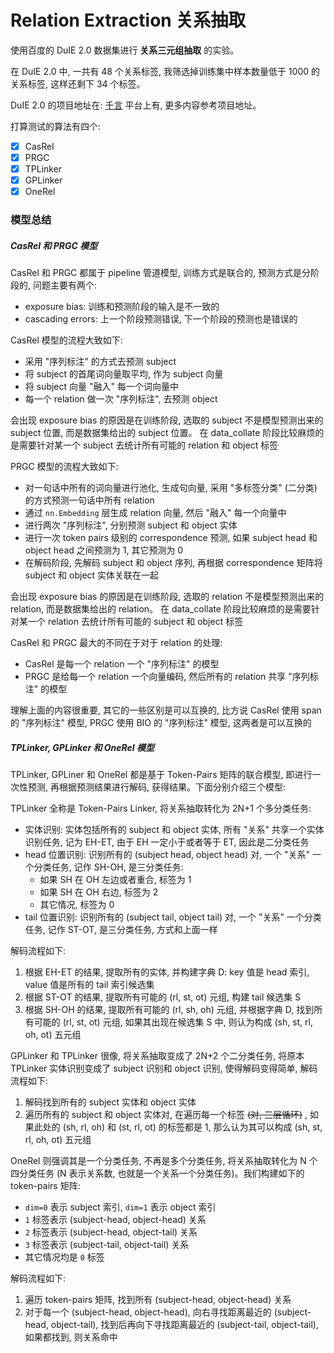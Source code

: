 
# Relation Extraction 关系抽取

使用百度的 DuIE 2.0 数据集进行 **关系三元组抽取** 的实验。

在 DuIE 2.0 中, 一共有 48 个关系标签, 我筛选掉训练集中样本数量低于 1000 的关系标签, 这样还剩下 34 个标签。

DuIE 2.0 的项目地址在: [千言](https://www.luge.ai/#/luge/dataDetail?id=5) 平台上有, 更多内容参考项目地址。

打算测试的算法有四个:

+ [x] CasRel
+ [x] PRGC
+ [x] TPLinker
+ [x] GPLinker
+ [x] OneRel

### 模型总结

##### CasRel 和 PRGC 模型

CasRel 和 PRGC 都属于 pipeline 管道模型, 训练方式是联合的, 预测方式是分阶段的, 问题主要有两个:

+ exposure bias: 训练和预测阶段的输入是不一致的
+ cascading errors: 上一个阶段预测错误, 下一个阶段的预测也是错误的

CasRel 模型的流程大致如下:

+ 采用 "序列标注" 的方式去预测 subject
+ 将 subject 的首尾词向量取平均, 作为 subject 向量
+ 将 subject 向量 "融入" 每一个词向量中
+ 每一个 relation 做一次 "序列标注", 去预测 object

会出现 exposure bias 的原因是在训练阶段, 选取的 subject 不是模型预测出来的 subject 位置, 而是数据集给出的 subject 位置。
在 data_collate 阶段比较麻烦的是需要针对某一个 subject 去统计所有可能的 relation 和 object 标签

PRGC 模型的流程大致如下:

+ 对一句话中所有的词向量进行池化, 生成句向量, 采用 "多标签分类" (二分类) 的方式预测一句话中所有 relation
+ 通过 `nn.Embedding` 层生成 relation 向量, 然后 "融入" 每一个向量中
+ 进行两次 "序列标注", 分别预测 subject 和 object 实体
+ 进行一次 token pairs 级别的 correspondence 预测, 如果 subject head 和 object head 之间预测为 1, 其它预测为 0
+ 在解码阶段, 先解码 subject 和 object 序列, 再根据 correspondence 矩阵将 subject 和 object 实体关联在一起

会出现 exposure bias 的原因是在训练阶段, 选取的 relation 不是模型预测出来的 relation, 而是数据集给出的 relation。
在 data_collate 阶段比较麻烦的是需要针对某一个 relation 去统计所有可能的 subject 和 object 标签

CasRel 和 PRGC 最大的不同在于对于 relation 的处理:

+ CasRel 是每一个 relation 一个 "序列标注" 的模型
+ PRGC 是给每一个 relation 一个向量编码, 然后所有的 relation 共享 "序列标注" 的模型

理解上面的内容很重要, 其它的一些区别是可以互换的, 比方说 CasRel 使用 span 的 "序列标注" 模型, PRGC 使用 BIO 的 "序列标注" 模型, 这两者是可以互换的

##### TPLinker, GPLinker 和 OneRel 模型

TPLinker, GPLiner 和 OneRel 都是基于 Token-Pairs 矩阵的联合模型, 即进行一次性预测, 再根据预测结果进行解码, 获得结果。下面分别介绍三个模型:

TPLinker 全称是 Token-Pairs Linker, 将关系抽取转化为 2N+1 个多分类任务:

+ 实体识别: 实体包括所有的 subject 和 object 实体, 所有 "关系" 共享一个实体识别任务, 记为 EH-ET, 由于 EH 一定小于或者等于 ET, 因此是二分类任务
+ head 位置识别: 识别所有的 (subject head, object head) 对, 一个 "关系" 一个分类任务, 记作 SH-OH, 是三分类任务:
  + 如果 SH 在 OH 左边或者重合, 标签为 1
  + 如果 SH 在 OH 右边, 标签为 2
  + 其它情况, 标签为 0
+ tail 位置识别: 识别所有的 (subject tail, object tail) 对, 一个 "关系" 一个分类任务, 记作 ST-OT, 是三分类任务, 方式和上面一样

解码流程如下:

1. 根据 EH-ET 的结果, 提取所有的实体, 并构建字典 D: key 值是 head 索引, value 值是所有的 tail 索引候选集
2. 根据 ST-OT 的结果, 提取所有可能的 (rl, st, ot) 元组, 构建 tail 候选集 S
3. 根据 SH-OH 的结果, 提取所有可能的 (rl, sh, oh) 元组, 并根据字典 D, 找到所有可能的 (rl, st, ot) 元组, 如果其出现在候选集 S 中, 则认为构成 (sh, st, rl, oh, ot) 五元组

GPLinker 和 TPLinker 很像, 将关系抽取变成了 2N+2 个二分类任务, 将原本 TPLinker 实体识别变成了 subject 识别和 object 识别, 使得解码变得简单, 解码流程如下:

1. 解码找到所有的 subject 实体和 object 实体
2. 遍历所有的 subject 和 object 实体对, 在遍历每一个标签 ~~(对, 三层循环)~~ , 如果此处的 (sh, rl, oh) 和 (st, rl, ot) 的标签都是 1, 那么认为其可以构成 (sh, st, rl, oh, ot) 五元组

OneRel 则强调其是一个分类任务, 不再是多个分类任务, 将关系抽取转化为 N 个四分类任务 (N 表示关系数, 也就是一个关系一个分类任务)。我们构建如下的 token-pairs 矩阵:

+ `dim=0` 表示 subject 索引, `dim=1` 表示 object 索引
+ `1` 标签表示 (subject-head, object-head) 关系
+ `2` 标签表示 (subject-head, object-tail) 关系
+ `3` 标签表示 (subject-tail, object-tail) 关系
+ 其它情况均是 `0` 标签

解码流程如下:

1. 遍历 token-pairs 矩阵, 找到所有 (subject-head, object-head) 关系
2. 对于每一个 (subject-head, object-head), 向右寻找距离最近的 (subject-head, object-tail), 找到后再向下寻找距离最近的 (subject-tail, object-tail), 如果都找到, 则关系命中
